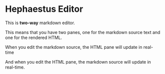 # Hephaestus Editor

This is **two-way** markdown editor.

This means that you have two panes, one for the markdown source text and one for the rendered HTML.

When you edit the markdown source, the HTML pane will update in real-time

And when you edit the HTML pane, the markdown source will update in real-time.